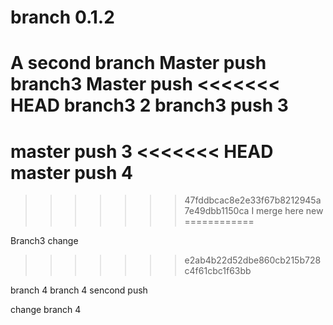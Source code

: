 # branch 0.1.2
A second branch
Master push
branch3
Master push
<<<<<<< HEAD
branch3 2
branch3 push 3
=======
master push 3
<<<<<<< HEAD
master push 4
=======
>>>>>>> 47fddbcac8e2e33f67b8212945a7e49dbb1150ca
I merge here
new ============

Branch3 change

>>>>>>> e2ab4b22d52dbe860cb215b728c4f61cbc1f63bb

branch 4
branch 4 sencond push

change branch 4

